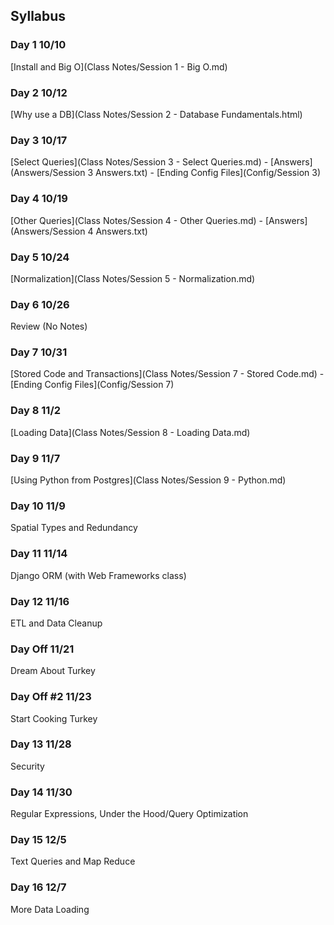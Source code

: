 ## Syllabus
### Day 1 10/10
[Install and Big O](Class Notes/Session 1 - Big O.md)
### Day 2 10/12
[Why use a DB](Class Notes/Session 2 - Database Fundamentals.html)
### Day 3 10/17
[Select Queries](Class Notes/Session 3 - Select Queries.md) -  [Answers](Answers/Session 3 Answers.txt) - [Ending Config Files](Config/Session 3)
### Day 4 10/19
[Other Queries](Class Notes/Session 4 - Other Queries.md) - [Answers](Answers/Session 4 Answers.txt)
### Day 5 10/24
[Normalization](Class Notes/Session 5 - Normalization.md)
### Day 6 10/26
Review (No Notes)
### Day 7 10/31
[Stored Code and Transactions](Class Notes/Session 7 - Stored Code.md) - [Ending Config Files](Config/Session 7)
### Day 8 11/2
[Loading Data](Class Notes/Session 8 - Loading Data.md)
### Day 9 11/7
[Using Python from Postgres](Class Notes/Session 9 - Python.md)
### Day 10 11/9
Spatial Types and Redundancy
### Day 11 11/14
Django ORM (with Web Frameworks class)
### Day 12 11/16
ETL and Data Cleanup
### Day Off 11/21
Dream About Turkey
### Day Off #2 11/23
Start Cooking Turkey
### Day 13 11/28
Security
### Day 14 11/30
Regular Expressions, Under the Hood/Query Optimization
### Day 15 12/5
Text Queries and Map Reduce
### Day 16 12/7
More Data Loading
